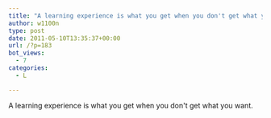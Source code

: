 ```yaml
---
title: "A learning experience is what you get when you don't get what you want."
author: w1100n
type: post
date: 2011-05-10T13:35:37+00:00
url: /?p=183
bot_views:
  - 7
categories:
  - L

---
```

A learning experience is what you get when you don't get what you want.